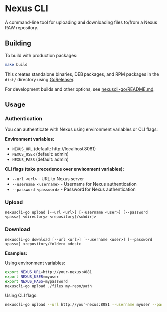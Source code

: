 # Nexus CLI

A command-line tool for uploading and downloading files to/from a Nexus RAW repository.

## Building

To build with production packages:

```sh
make build
```

This creates standalone binaries, DEB packages, and RPM packages in the `dist/` directory using [GoReleaser](https://goreleaser.com).

For development builds and other options, see [nexuscli-go/README.md](nexuscli-go/README.md).

## Usage

### Authentication

You can authenticate with Nexus using environment variables or CLI flags:

**Environment variables:**
- `NEXUS_URL` (default: http://localhost:8081)
- `NEXUS_USER` (default: admin)
- `NEXUS_PASS` (default: admin)

**CLI flags (take precedence over environment variables):**
- `--url <url>` - URL to Nexus server
- `--username <username>` - Username for Nexus authentication
- `--password <password>` - Password for Nexus authentication

### Upload

```
nexuscli-go upload [--url <url>] [--username <user>] [--password <pass>] <directory> <repository[/subdir]>
```

### Download

```
nexuscli-go download [--url <url>] [--username <user>] [--password <pass>] <repository/folder> <dest>
```

**Examples:**

Using environment variables:
```bash
export NEXUS_URL=http://your-nexus:8081
export NEXUS_USER=myuser
export NEXUS_PASS=mypassword
nexuscli-go upload ./files my-repo/path
```

Using CLI flags:
```bash
nexuscli-go upload --url http://your-nexus:8081 --username myuser --password mypassword ./files my-repo/path
```
